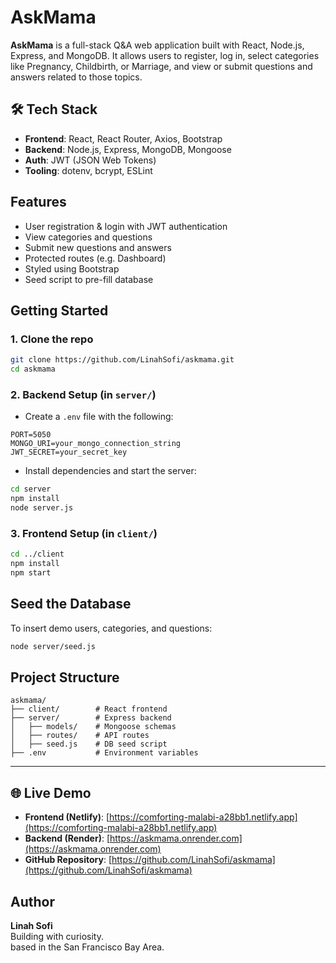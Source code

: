 # AskMama 

**AskMama** is a full-stack Q&A web application built with React, Node.js, Express, and MongoDB. It allows users to register, log in, select categories like Pregnancy, Childbirth, or Marriage, and view or submit questions and answers related to those topics.

## 🛠️ Tech Stack

- **Frontend**: React, React Router, Axios, Bootstrap
- **Backend**: Node.js, Express, MongoDB, Mongoose
- **Auth**: JWT (JSON Web Tokens)
- **Tooling**: dotenv, bcrypt, ESLint


## Features

- User registration & login with JWT authentication
- View categories and questions
- Submit new questions and answers
- Protected routes (e.g. Dashboard)
- Styled using Bootstrap
- Seed script to pre-fill database


## Getting Started

### 1. Clone the repo

```bash
git clone https://github.com/LinahSofi/askmama.git
cd askmama
```

### 2. Backend Setup (in `server/`)

- Create a `.env` file with the following:

```env
PORT=5050
MONGO_URI=your_mongo_connection_string
JWT_SECRET=your_secret_key
```

- Install dependencies and start the server:

```bash
cd server
npm install
node server.js
```

### 3. Frontend Setup (in `client/`)

```bash
cd ../client
npm install
npm start
```


## Seed the Database

To insert demo users, categories, and questions:

```bash
node server/seed.js
```


## Project Structure

```
askmama/
├── client/        # React frontend
├── server/        # Express backend
│   ├── models/    # Mongoose schemas
│   ├── routes/    # API routes
│   ├── seed.js    # DB seed script
├── .env           # Environment variables
```

---

## 🌐 Live Demo

- **Frontend (Netlify)**: [https://comforting-malabi-a28bb1.netlify.app](https://comforting-malabi-a28bb1.netlify.app)
- **Backend (Render)**: [https://askmama.onrender.com](https://askmama.onrender.com)
- **GitHub Repository**: [https://github.com/LinahSofi/askmama](https://github.com/LinahSofi/askmama)

## Author

**Linah Sofi**  
Building with curiosity.  
based in the San Francisco Bay Area.
